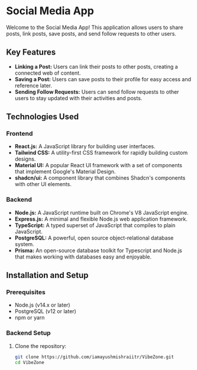 # Social Media App

Welcome to the Social Media App! This application allows users to share posts, link posts, save posts, and send follow requests to other users.

## Key Features

- **Linking a Post:** Users can link their posts to other posts, creating a connected web of content.
- **Saving a Post:** Users can save posts to their profile for easy access and reference later.
- **Sending Follow Requests:** Users can send follow requests to other users to stay updated with their activities and posts.

## Technologies Used

### Frontend
- **React.js:** A JavaScript library for building user interfaces.
- **Tailwind CSS:** A utility-first CSS framework for rapidly building custom designs.
- **Material UI:** A popular React UI framework with a set of components that implement Google's Material Design.
- **shadcn/ui:** A component library that combines Shadcn's components with other UI elements.

### Backend
- **Node.js:** A JavaScript runtime built on Chrome's V8 JavaScript engine.
- **Express.js:** A minimal and flexible Node.js web application framework.
- **TypeScript:** A typed superset of JavaScript that compiles to plain JavaScript.
- **PostgreSQL:** A powerful, open source object-relational database system.
- **Prisma:** An open-source database toolkit for Typescript and Node.js that makes working with databases easy and enjoyable.

## Installation and Setup

### Prerequisites
- Node.js (v14.x or later)
- PostgreSQL (v12 or later)
- npm or yarn

### Backend Setup

1. Clone the repository:
   ```bash
   git clone https://github.com/iamayushmishraiitr/VibeZone.git
   cd VibeZone
